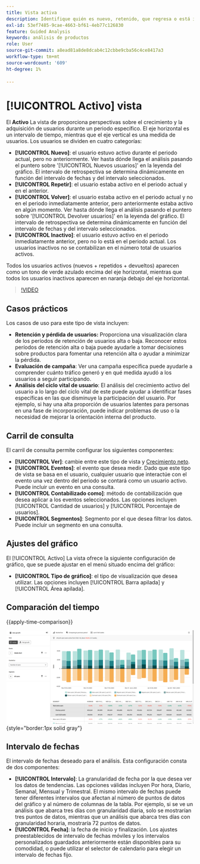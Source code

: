 ```yaml
---
title: Vista activa
description: Identifique quién es nuevo, retenido, que regresa o está inactivo.
exl-id: 53ef7485-9cae-4663-bf61-4eb77c126830
feature: Guided Analysis
keywords: análisis de productos
role: User
source-git-commit: a8ead81a8de8dcab4c12cbbe9cba56c4ce8417a3
workflow-type: tm+mt
source-wordcount: '609'
ht-degree: 1%

---
```


# [!UICONTROL Activo] vista

El **Activo** La vista de proporciona perspectivas sobre el crecimiento y la adquisición de usuarios durante un periodo específico. El eje horizontal es un intervalo de tiempo, mientras que el eje vertical es una medida de usuarios. Los usuarios se dividen en cuatro categorías:

* **[!UICONTROL Nuevo]**: el usuario estuvo activo durante el periodo actual, pero no anteriormente. Ver hasta dónde llega el análisis pasando el puntero sobre &#39;[!UICONTROL Nuevos usuarios]&#39; en la leyenda del gráfico. El intervalo de retrospectiva se determina dinámicamente en función del intervalo de fechas y del intervalo seleccionados.
* **[!UICONTROL Repetir]**: el usuario estaba activo en el periodo actual y en el anterior.
* **[!UICONTROL Volver]**: el usuario estaba activo en el periodo actual y no en el periodo inmediatamente anterior, pero anteriormente estaba activo en algún momento. Ver hasta dónde llega el análisis pasando el puntero sobre &#39;[!UICONTROL Devolver usuarios]&#39; en la leyenda del gráfico. El intervalo de retrospectiva se determina dinámicamente en función del intervalo de fechas y del intervalo seleccionados.
* **[!UICONTROL Inactivo]**: el usuario estuvo activo en el periodo inmediatamente anterior, pero no lo está en el periodo actual. Los usuarios inactivos no se contabilizan en el número total de usuarios activos.

Todos los usuarios activos (nuevos + repetidos + devueltos) aparecen como un tono de verde azulado encima del eje horizontal, mientras que todos los usuarios inactivos aparecen en naranja debajo del eje horizontal.

>[!VIDEO](https://video.tv.adobe.com/v/3421667/?learn=on)

## Casos prácticos

Los casos de uso para este tipo de vista incluyen:

* **Retención y pérdida de usuarios:** Proporciona una visualización clara de los períodos de retención de usuarios alta o baja. Reconocer estos períodos de retención alta o baja puede ayudarle a tomar decisiones sobre productos para fomentar una retención alta o ayudar a minimizar la pérdida.
* **Evaluación de campaña**: Ver una campaña específica puede ayudarle a comprender cuánto tráfico generó y en qué medida ayudó a los usuarios a seguir participando.
* **Análisis del ciclo vital de usuario**: El análisis del crecimiento activo del usuario a lo largo del ciclo vital de este puede ayudar a identificar fases específicas en las que disminuye la participación del usuario. Por ejemplo, si hay una alta proporción de usuarios latentes para personas en una fase de incorporación, puede indicar problemas de uso o la necesidad de mejorar la orientación interna del producto.

## Carril de consulta

El carril de consulta permite configurar los siguientes componentes:

* **[!UICONTROL Ver]**: cambie entre este tipo de vista y [Crecimiento neto](net-growth.md).
* **[!UICONTROL Eventos]**: el evento que desea medir. Dado que este tipo de vista se basa en el usuario, cualquier usuario que interactúe con el evento una vez dentro del periodo se contará como un usuario activo. Puede incluir un evento en una consulta.
* **[!UICONTROL Contabilizado como]**: método de contabilización que desea aplicar a los eventos seleccionados. Las opciones incluyen [!UICONTROL Cantidad de usuarios] y [!UICONTROL Porcentaje de usuarios].
* **[!UICONTROL Segmentos]**: Segmento por el que desea filtrar los datos. Puede incluir un segmento en una consulta.

## Ajustes del gráfico

El [!UICONTROL Activo] La vista ofrece la siguiente configuración de gráfico, que se puede ajustar en el menú situado encima del gráfico:

* **[!UICONTROL Tipo de gráfico]**: el tipo de visualización que desea utilizar. Las opciones incluyen [!UICONTROL Barra apilada] y [!UICONTROL Área apilada].

## Comparación del tiempo

{{apply-time-comparison}}

![Comparación del tiempo activo](../assets/active-compare.png){style="border:1px solid gray"}

## Intervalo de fechas

El intervalo de fechas deseado para el análisis. Esta configuración consta de dos componentes:

* **[!UICONTROL Intervalo]**: La granularidad de fecha por la que desea ver los datos de tendencias. Las opciones válidas incluyen Por hora, Diario, Semanal, Mensual y Trimestral. El mismo intervalo de fechas puede tener diferentes intervalos que afectan al número de puntos de datos del gráfico y al número de columnas de la tabla. Por ejemplo, si se ve un análisis que abarca tres días con granularidad diaria, solo se mostrarían tres puntos de datos, mientras que un análisis que abarca tres días con granularidad horaria, mostraría 72 puntos de datos.
* **[!UICONTROL Fecha]**: la fecha de inicio y finalización. Los ajustes preestablecidos de intervalo de fechas móviles y los intervalos personalizados guardados anteriormente están disponibles para su comodidad, o puede utilizar el selector de calendario para elegir un intervalo de fechas fijo.
